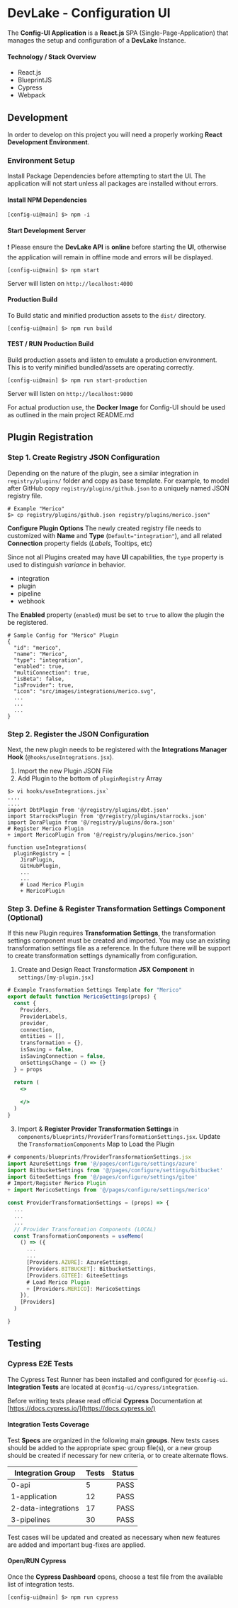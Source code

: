 # DevLake - Configuration UI

The **Config-UI Application** is a **React.js** SPA (Single-Page-Application) that manages the setup and configuration of a **DevLake** Instance.

#### Technology / Stack Overview
- React.js
- BlueprintJS
- Cypress
- Webpack

## Development
In order to develop on this project you will need a properly working **React Development Environment**.

### Environment Setup
Install Package Dependencies before attempting to start the UI. The application will not start unless all packages are installed without errors.

#### Install NPM Dependencies
```
[config-ui@main] $> npm -i
```

#### Start Development Server
❗ Please ensure the **DevLake API** is **online** before starting the **UI**, otherwise the application will remain in offline mode and errors will be displayed.

```
[config-ui@main] $> npm start
```
Server will listen on `http://localhost:4000`

#### Production Build
To Build static and minified production assets to the `dist/` directory.
```
[config-ui@main] $> npm run build
```

#### TEST / RUN Production Build
Build production assets and listen to emulate a production environment. This is to verify minified bundled/assets are operating correctly.
```
[config-ui@main] $> npm run start-production
```
Server will listen on `http://localhost:9000`

For actual production use, the **Docker Image** for Config-UI should be used as outlined in the main project README.md

## Plugin Registration

### Step 1. Create Registry JSON Configuration
Depending on the nature of the plugin, see a similar integration in `registry/plugins/` folder and copy as base template. For example, to model after GitHub copy `registry/plugins/github.json` to a uniquely named JSON registry file.

```
# Example "Merico"
$> cp registry/plugins/github.json registry/plugins/merico.json"
```

**Configure Plugin Options**
The newly created registry file needs to customized with **Name** and **Type** (`Default="integration"`), and all related **Connection** property fields (_Labels_, Tooltips, etc)

Since not all Plugins created may have **UI** capabilities, the `type` property is used to distinguish _variance_ in behavior.

- integration
- plugin
- pipeline
- webhook

The **Enabled** property (`enabled`) must be set to `true` to allow the plugin the be registered. 

```
# Sample Config for "Merico" Plugin
{
  "id": "merico",
  "name": "Merico",
  "type": "integration",
  "enabled": true,
  "multiConnection": true,
  "isBeta": false,
  "isProvider": true,
  "icon": "src/images/integrations/merico.svg",
  ...
  ...
  ...
}
```

### Step 2. Register the JSON Configuration
Next, the new plugin needs to be registered with the **Integrations Manager Hook** (`@hooks/useIntegrations.jsx`). 
1. Import the new Plugin JSON File
2. Add Plugin to the bottom of `pluginRegistry` Array

```
$> vi hooks/useIntegrations.jsx`
....
....
import DbtPlugin from '@/registry/plugins/dbt.json'
import StarrocksPlugin from '@/registry/plugins/starrocks.json'
import DoraPlugin from '@/registry/plugins/dora.json'
# Register Merico Plugin
+ import MericoPlugin from '@/registry/plugins/merico.json'

function useIntegrations(
  pluginRegistry = [
    JiraPlugin,
    GitHubPlugin,
    ...
    ...
    # Load Merico Plugin
    + MericoPlugin

```

### Step 3. Define & Register Transformation Settings Component (Optional)

If this new Plugin requires **Transformation Settings**, the transformation settings component must be created and imported. You may use an existing transformation settings file as a reference. In the future there will be support to create transformation settings dynamically from configuration.

1. Create and Design React Transformation **JSX Component** in `settings/[my-plugin.jsx]`

```jsx
# Example Transformation Settings Template for "Merico"
export default function MericoSettings(props) {
  const {
    Providers,
    ProviderLabels,
    provider,
    connection,
    entities = [],
    transformation = {},
    isSaving = false,
    isSavingConnection = false,
    onSettingsChange = () => {}
  } = props

  return (
    <>
     
    </>
  )
}
```

3. Import & **Register Provider Transformation Settings** in `components/blueprints/ProviderTransformationSettings.jsx`.  Update the `TransformationComponents` Map to Load the Plugin

```jsx
# components/blueprints/ProviderTransformationSettings.jsx
import AzureSettings from '@/pages/configure/settings/azure'
import BitbucketSettings from '@/pages/configure/settings/bitbucket'
import GiteeSettings from '@/pages/configure/settings/gitee'
# Import/Register Merico Plugin
+ import MericoSettings from '@/pages/configure/settings/merico'

const ProviderTransformationSettings = (props) => { 
  ...
  ...
  ...
  // Provider Transformation Components (LOCAL)
  const TransformationComponents = useMemo(
    () => ({
      ...
      ...
      [Providers.AZURE]: AzureSettings,
      [Providers.BITBUCKET]: BitbucketSettings,
      [Providers.GITEE]: GiteeSettings
      # Load Merico Plugin
      + [Providers.MERICO]: MericoSettings
    }),
    [Providers]
  )

}
```


## Testing

### Cypress E2E Tests
The Cypress Test Runner has been installed and configured for `@config-ui`. **Integration Tests** are located at `@config-ui/cypress/integration`.

Before writing tests please read official **Cypress** Documentation at [https://docs.cypress.io/](https://docs.cypress.io/)

#### Integration Tests Coverage
Test **Specs** are organized in the following main **groups**. New tests cases should be added to the appropriate spec group file(s), or a new group should be created if necessary for new criteria, or to create alternate flows.

| Integration Group       | Tests             | Status |
| ----------------------- | ----------------- | -----: |
| 0-api                   | 5                 | PASS   |
| 1-application           | 12                | PASS   |
| 2-data-integrations     | 17                | PASS   |
| 3-pipelines             | 30                | PASS   |

Test cases will be updated and created as necessary when new features are added and important bug-fixes are applied.

#### Open/RUN Cypress
Once the **Cypress Dashboard** opens, choose a test file from the available list of integration tests.

```
[config-ui@main] $> npm run cypress
```